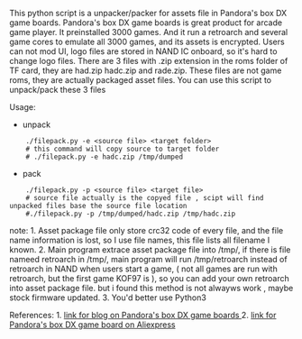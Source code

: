 This python script is a unpacker/packer for assets file in Pandora's box DX game boards.
Pandora's box DX game boards is great product for arcade game player. It preinstalled 3000 games.
And it run a retroarch and several game cores to emulate all 3000 games, and its assets is encrypted. 
Users can not mod UI, logo files are stored in NAND IC onboard, so it's hard to change logo files.
There are 3 files with .zip extension in the roms folder of TF card,  they are had.zip hadc.zip and rade.zip.
These files are not game roms, they are actually packaged asset files.
You can use this script to unpack/pack these 3 files 

Usage: 
   * unpack 
```
    ./filepack.py -e <source file> <target folder>     
    # this command will copy source to target folder 
    # ./filepack.py -e hadc.zip /tmp/dumped
```
    
*   pack 
```
    ./filepack.py -p <source file> <target file>   
    # source file actually is the copyed file , scipt will find unpacked files base the source file location
    #./filepack.py -p /tmp/dumped/hadc.zip /tmp/hadc.zip
```

note:
    1. Asset package file only store crc32 code of every file, and the file name information is lost, so I use file names, this file lists all filename I known.
    2. Main program extrace asset package file into /tmp/, if there is file nameed retroarch in /tmp/, main program will run /tmp/retroarch instead of retroarch in NAND when users start a game, ( not all games are run with retroarch, but the first game KOF97 is ), so you can add your own retroarch into asset package file.  but i found this method is not alwayws work , maybe stock firmware updated. 
    3. You'd better use Python3


References:
    1. [link for blog on Pandora's box DX game boards  ]( https://zerojay.com/blog/pandoraboxdx) 
    2. [link for Pandora's box DX game board on Aliexpress   ]( https://www.aliexpress.com/i/4000906970186.html)
